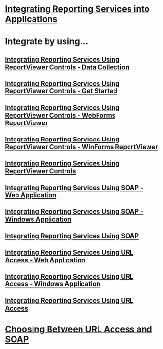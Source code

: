 # [Integrating Reporting Services into Applications](integrating-reporting-services-into-applications.md)

# Integrate by using...
## [Integrating Reporting Services Using ReportViewer Controls - Data Collection](integrating-reporting-services-using-reportviewer-controls-data-collection.md)
## [Integrating Reporting Services Using ReportViewer Controls - Get Started](integrating-reporting-services-using-reportviewer-controls-get-started.md)
## [Integrating Reporting Services Using ReportViewer Controls - WebForms ReportViewer](using-the-webforms-reportviewer-control.md)
## [Integrating Reporting Services Using ReportViewer Controls - WinForms ReportViewer](using-the-winforms-reportviewer-control.md)
## [Integrating Reporting Services Using ReportViewer Controls](integrating-reporting-services-using-reportviewer-controls.md)
## [Integrating Reporting Services Using SOAP - Web Application](integrating-reporting-services-using-soap-web-application.md)
## [Integrating Reporting Services Using SOAP - Windows Application](integrating-reporting-services-using-soap-windows-application.md)
## [Integrating Reporting Services Using SOAP](integrating-reporting-services-using-soap.md)
## [Integrating Reporting Services Using URL Access - Web Application](integrating-reporting-services-using-url-access-web-application.md)
## [Integrating Reporting Services Using URL Access - Windows Application](integrating-reporting-services-using-url-access-windows-application.md)
## [Integrating Reporting Services Using URL Access](integrating-reporting-services-using-url-access.md)

# [Choosing Between URL Access and SOAP](choosing-between-url-access-and-soap.md)
